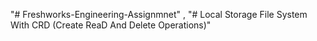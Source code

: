 "# Freshworks-Engineering-Assignmnet" ,
"# Local Storage File System With CRD (Create ReaD And Delete Operations)"
